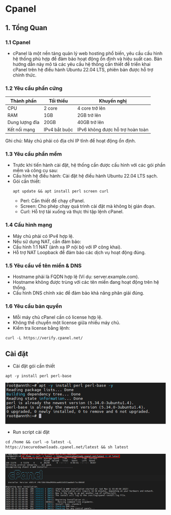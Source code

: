 # Cpanel 
## 1. Tổng Quan
### 1.1 Cpanel
- cPanel là một nền tảng quản lý web hosting phổ biến, yêu cầu cấu hình hệ thống phù hợp để đảm bảo hoạt động ổn định và hiệu suất cao. Bản hướng dẫn này mô tả các yêu cầu hệ thống cần thiết để triển khai cPanel trên hệ điều hành Ubuntu 22.04 LTS, phiên bản được hỗ trợ chính thức.
### 1.2 Yêu cầu phần cứng

| Thành phần     | Tối thiểu     | Khuyến nghị                      |
| -------------- | ------------- | -------------------------------- |
| CPU            | 2 core        | 4 core trở lên                   |
| RAM            | 1GB           | 2GB trở lên                      |
| Dung lượng đĩa | 20GB          | 40GB trở lên                     |
| Kết nối mạng   | IPv4 bắt buộc | IPv6 không được hỗ trợ hoàn toàn |

Ghi chú: Máy chủ phải có địa chỉ IP tĩnh để hoạt động ổn định.

### 1.3 Yêu cầu phần mềm
- Trước khi tiến hành cài đặt, hệ thống cần được cấu hình với các gói phần mềm và công cụ sau:
- Cấu hình hệ điều hành: Cài đặt hệ điều hành Ubuntu 22.04 LTS sạch.
- Gói cần thiết:
	```
	apt update && apt install perl screen curl
	```
	- Perl: Cần thiết để chạy cPanel.
	- Screen: Cho phép chạy quá trình cài đặt mà không bị gián đoạn.
	- Curl: Hỗ trợ tải xuống và thực thi tập lệnh cPanel.

### 1.4 Cấu hình mạng
- Máy chủ phải có IPv4 hợp lệ.
- Nếu sử dụng NAT, cần đảm bảo:
- Cấu hình 1:1 NAT (ánh xạ IP nội bộ với IP công khai).
- Hỗ trợ NAT Loopback để đảm bảo các dịch vụ hoạt động đúng.

### 1.5 Yêu cầu về tên miền & DNS
- Hostname phải là FQDN hợp lệ (Ví dụ: server.example.com).
- Hostname không được trùng với các tên miền đang hoạt động trên hệ thống.
- Cấu hình DNS chính xác để đảm bảo khả năng phân giải đúng.

### 1.6 Yêu cầu bản quyền
- Mỗi máy chủ cPanel cần có license hợp lệ.
- Không thể chuyển một license giữa nhiều máy chủ.
- Kiểm tra license bằng lệnh:
```
curl -L https://verify.cpanel.net/

```
## Cài đặt  
- Cài đặt gói cần thiết 
```
apt -y install perl perl-base
```
![images](./images/c-1.png)
- Run script cài đặt 
```
cd /home && curl -o latest -L https://securedownloads.cpanel.net/latest && sh latest
```
![images](./images/c-2.png)